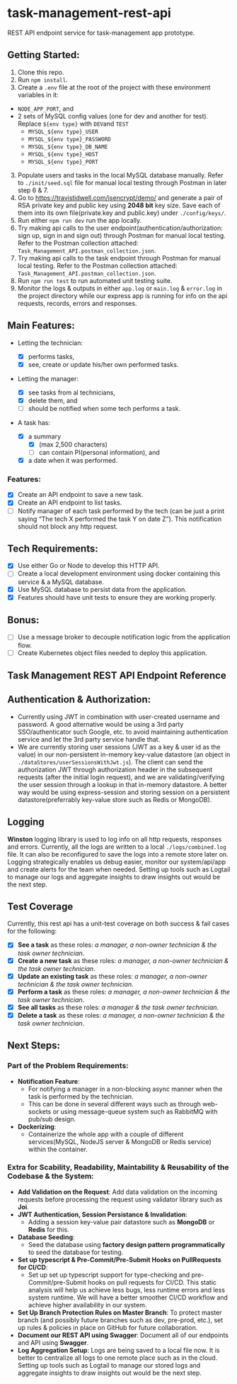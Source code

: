 # task-management-rest-api

REST API endpoint service for task-management app prototype.

## Getting Started:

1. Clone this repo.
2. Run `npm install`.
3. Create a `.env` file at the root of the project with these environment variables in it:

-   `NODE_APP_PORT`, and
-   2 sets of MySQL config values (one for dev and another for test). Replace `${env type}` with `DEV`and `TEST`
    -   `MYSQL_${env type}_USER`
    -   `MYSQL_${env type}_PASSWORD`
    -   `MYSQL_${env type}_DB_NAME`
    -   `MYSQL_${env type}_HOST`
    -   `MYSQL_${env type}_PORT`

3. Populate users and tasks in the local MySQL database manually. Refer to `./init/seed.sql` file for manual local testing through Postman in later step 6 & 7.
4. Go to https://travistidwell.com/jsencrypt/demo/ and generate a pair of RSA private key and public key using **2048 bit** key size. Save each of them into its own file(private.key and public.key) under `./config/keys/`.
5. Run either `npm run dev` run the app locally.
6. Try making api calls to the user endpoint(authentication/authorization: sign up, sign in and sign out) through Postman for manual local testing. Refer to the Postman collection attached: `Task_Management_API.postman_collection.json`.
7. Try making api calls to the task endpoint through Postman for manual local testing. Refer to the Postman collection attached: `Task_Management_API.postman_collection.json`.
8. Run `npm run test` to run automated unit testing suite.
9. Monitor the logs & outputs in either `app.log` or `main.log` & `error.log` in the project directory while our express app is running for info on the api requests, records, errors and responses.

## Main Features:

-   Letting the technician:

    -   [x] performs tasks,
    -   [x] see, create or update his/her own performed tasks.

-   Letting the manager:

    -   [x] see tasks from al technicians,
    -   [x] delete them, and
    -   [ ] should be notified when some tech performs a task.

-   A task has:
    -   [x] a summary
        -   [x] (max 2,500 characters)
        -   [ ] can contain PI(personal information), and
    -   [x] a date when it was performed.

### Features:

-   [x] Create an API endpoint to save a new task.
-   [x] Create an API endpoint to list tasks.
-   [ ] Notify manager of each task performed by the tech (can be just a print saying “The tech X performed the task Y on date Z”). This notification should not block any http request.

## Tech Requirements:

-   [x] Use either Go or Node to develop this HTTP API.
-   [ ] Create a local development environment using docker containing this service & a MySQL database.
-   [x] Use MySQL database to persist data from the application.
-   [x] Features should have unit tests to ensure they are working properly.

## Bonus:

-   [ ] Use a message broker to decouple notification logic from the application flow.
-   [ ] Create Kubernetes object files needed to deploy this application.

## Task Management REST API Endpoint Reference

## Authentication & Authorization:

-   Currently using JWT in combination with user-created username and password. A good alternative would be using a 3rd party SSO/authenticator such Google, etc. to avoid maintaining authentication service and let the 3rd party service handle that.
-   We are currently storing user sessions (JWT as a key & user id as the value) in our non-persistent in-memory key-value datastore (an object in `./dataStores/userSessionsWithJwt.js`). The client can send the authorization JWT through authorization header in the subsequent requests (after the initial login request), and we are validating/verifying the user session through a lookup in that in-memory datastore. A better way would be using express-session and storing session on a persistent datastore(preferrably key-value store such as Redis or MongoDB).

## Logging

**Winston** logging library is used to log info on all http requests, responses and errors. Currently, all the logs are written to a local `./logs/combined.log` file. It can also be reconfigured to save the logs into a remote store later on. Logging strategically enables us debug easier, monitor our system/api/app and create alerts for the team when needed. Setting up tools such as Logtail to manage our logs and aggregate insights to draw insights out would be the next step.

## Test Coverage

Currently, this rest api has a unit-test coverage on both success & fail cases for the following:

-   [x] **See a task** as these roles: _a manager, a non-owner technician & the task owner technician_.
-   [x] **Create a new task** as these roles: _a manager, a non-owner technician & the task owner technician_.
-   [x] **Update an existing task** as these roles: _a manager, a non-owner technician & the task owner technician_.
-   [x] **Perform a task** as these roles: _a manager, a non-owner technician & the task owner technician_.
-   [x] **See all tasks** as these roles: _a manager & the task owner technician_.
-   [x] **Delete a task** as these roles: _a manager, a non-owner technician & the task owner technician_.

## Next Steps:

### Part of the Problem Requirements:

-   **Notification Feature**:
    -   For notifying a manager in a non-blocking async manner when the task is performed by the technician.
    -   This can be done in several different ways such as through web-sockets or using message-queue system such as RabbitMQ with pub/sub design.
-   **Dockerizing**:
    -   Containerize the whole app with a couple of different services(MySQL, NodeJS server & MongoDB or Redis service) within the container.

### Extra for Scability, Readability, Maintability & Reusability of the Codebase & the System:

-   **Add Validation on the Request**: Add data validation on the incoming requests before processing the request using validator library such as **Joi**.
-   **JWT Authentication, Session Persistance & Invalidation**:
    -   Adding a session key-value pair datastore such as **MongoDB** or **Redis** for this.
-   **Database Seeding**:
    -   Seed the database using **factory design pattern programmatically** to seed the database for testing.
-   **Set up typescript & Pre-Commit/Pre-Submit Hooks on PullRequests for CI/CD**:
    -   Set up set up typescript support for type-checking and pre-Commit/pre-Submit hooks on pull requests for CI/CD. This static analysis will help us achieve less bugs, less runtime errors and less system runtime. We will have a better smoother CI/CD workflow and achieve higher availability in our system.
-   **Set Up Branch Protection Rules on Master Branch**: To protect master branch (and possibly future branches such as dev, pre-prod, etc.), set up rules & policies in place on GitHub for future collaboration.
-   **Document our REST API using Swagger**: Document all of our endpoints and API using **Swagger**.
-   **Log Aggregation Setup**: Logs are being saved to a local file now. It is better to centralize all logs to one remote place such as in the cloud. Setting up tools such as Logtail to manage our stored logs and aggregate insights to draw insights out would be the next step.
